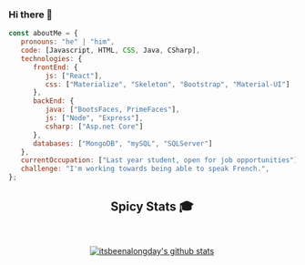 ### Hi there 👋

<!-- EXTRACTO DE CODIGO -->
```javascript
const aboutMe = {
   pronouns: "he" | "him",
   code: [Javascript, HTML, CSS, Java, CSharp],
   technologies: {
      frontEnd: {
         js: ["React"],
         css: ["Materialize", "Skeleton", "Bootstrap", "Material-UI"]
      },
      backEnd: {
         java: ["BootsFaces, PrimeFaces"],
         js: ["Node", "Express"],
         csharp: ["Asp.net Core"]
      },
      databases: ["MongoDB", "mySQL", "SQLServer"]
   },
   currentOccupation: ["Last year student, open for job opportunities"],
   challenge: "I'm working towards being able to speak French.",
};
```
<!-- FIN EXTRACTO DE CODIGO -->



<!-- MIS ESTADÍSTICAS -->
<div align="center">
   
## Spicy Stats :mortar_board:
<br>

[![itsbeenalongday's github stats](https://github-readme-stats.vercel.app/api?username=RiveraMariano&show_icons=true&line_height=21&show_icons=true&theme=tokyonight)](https://github.com/anuraghazra/github-readme-stats)<br/>

</div>
<!-- FIN MIS ESTADÍSTICAS -->


